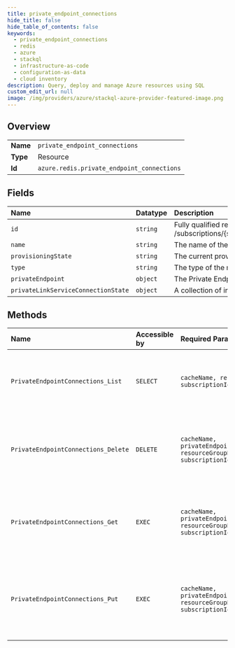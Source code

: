```yaml
---
title: private_endpoint_connections
hide_title: false
hide_table_of_contents: false
keywords:
  - private_endpoint_connections
  - redis
  - azure    
  - stackql
  - infrastructure-as-code
  - configuration-as-data
  - cloud inventory
description: Query, deploy and manage Azure resources using SQL
custom_edit_url: null
image: /img/providers/azure/stackql-azure-provider-featured-image.png
---
```

  
    

## Overview
<table><tbody>
<tr><td><b>Name</b></td><td><code>private_endpoint_connections</code></td></tr>
<tr><td><b>Type</b></td><td>Resource</td></tr>
<tr><td><b>Id</b></td><td><code>azure.redis.private_endpoint_connections</code></td></tr>
</tbody></table>

## Fields
| Name | Datatype | Description |
|:-----|:---------|:------------|
| `id` | `string` | Fully qualified resource ID for the resource. Ex - /subscriptions/{subscriptionId}/resourceGroups/{resourceGroupName}/providers/{resourceProviderNamespace}/{resourceType}/{resourceName} |
| `name` | `string` | The name of the resource |
| `provisioningState` | `string` | The current provisioning state. |
| `type` | `string` | The type of the resource. E.g. "Microsoft.Compute/virtualMachines" or "Microsoft.Storage/storageAccounts" |
| `privateEndpoint` | `object` | The Private Endpoint resource. |
| `privateLinkServiceConnectionState` | `object` | A collection of information about the state of the connection between service consumer and provider. |
## Methods
| Name | Accessible by | Required Params | Description |
|:-----|:--------------|:----------------|:------------|
| `PrivateEndpointConnections_List` | `SELECT` | `cacheName, resourceGroupName, subscriptionId` | List all the private endpoint connections associated with the redis cache. |
| `PrivateEndpointConnections_Delete` | `DELETE` | `cacheName, privateEndpointConnectionName, resourceGroupName, subscriptionId` | Deletes the specified private endpoint connection associated with the redis cache. |
| `PrivateEndpointConnections_Get` | `EXEC` | `cacheName, privateEndpointConnectionName, resourceGroupName, subscriptionId` | Gets the specified private endpoint connection associated with the redis cache. |
| `PrivateEndpointConnections_Put` | `EXEC` | `cacheName, privateEndpointConnectionName, resourceGroupName, subscriptionId` | Update the state of specified private endpoint connection associated with the redis cache. |
